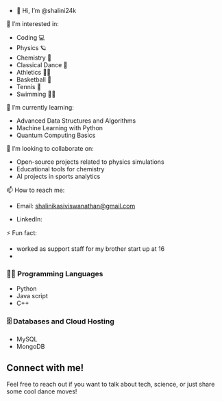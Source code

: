 - 👋 Hi, I’m @shalini24k

👀 I’m interested in:
- Coding 💻
- Physics 🪐
- Chemistry 🧪
- Classical Dance 💃
- Athletics 🏃‍♀️
- Basketball 🏀
- Tennis 🎾
- Swimming 🏊‍♀️

🌱 I’m currently learning:
- Advanced Data Structures and Algorithms
- Machine Learning with Python
- Quantum Computing Basics

💞️ I’m looking to collaborate on:
- Open-source projects related to physics simulations
- Educational tools for chemistry
- AI projects in sports analytics

📫 How to reach me:
- Email: shalinikasiviswanathan@gmail.com 

- LinkedIn: 

⚡ Fun fact:
- worked as support staff for my brother start up at 16
- 
### 👨‍💻 Programming Languages
- Python
- Java script 
- C++

### 🗄️ Databases and Cloud Hosting
- MySQL
- MongoDB

## Connect with me!
Feel free to reach out if you want to talk about tech, science, or just share some cool dance moves!

<!---
shalini24k/shalini24k is a ✨ special ✨ repository because its `README.md` (this file) appears on your GitHub profile.
You can click the Preview link to take a look at your changes.
--->
